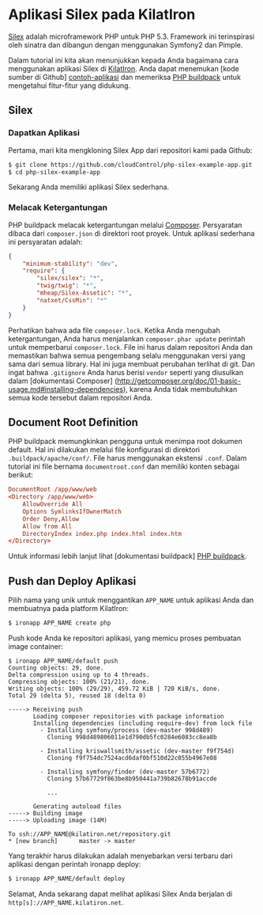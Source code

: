 # Aplikasi Silex pada KilatIron

[Silex] adalah microframework PHP untuk PHP 5.3. Framework ini terinspirasi oleh sinatra dan
dibangun dengan menggunakan Symfony2 dan Pimple.

Dalam tutorial ini kita akan menunjukkan kepada Anda bagaimana cara menggunakan aplikasi Silex di
[KilatIron]. Anda dapat menemukan [kode sumber di Github] [contoh-aplikasi] dan memeriksa [PHP buildpack]
untuk mengetahui fitur-fitur yang didukung.


## Silex

### Dapatkan Aplikasi
Pertama, mari kita mengkloning Silex App dari repositori kami pada Github:
~~~bash
$ git clone https://github.com/cloudControl/php-silex-example-app.git
$ cd php-silex-example-app
~~~

Sekarang Anda memiliki aplikasi Silex sederhana.


### Melacak Ketergantungan
PHP buildpack melacak ketergantungan melalui [Composer]. Persyaratan dibaca
dari `composer.json` di direktori root proyek. Untuk aplikasi sederhana ini
persyaratan adalah:

~~~json
{
    "minimum-stability": "dev",
    "require": {
        "silex/silex": "*",
        "twig/twig": "*",
        "mheap/Silex-Assetic": "*",
        "natxet/CssMin": "*"
    }
}
~~~

Perhatikan bahwa ada file `composer.lock`. Ketika Anda mengubah ketergantungan,
Anda harus menjalankan `composer.phar update` perintah untuk memperbarui
`composer.lock`. File ini harus dalam repositori Anda dan memastikan bahwa semua
pengembang selalu menggunakan versi yang sama dari semua library. Hal ini juga membuat
perubahan terlihat di git. Dan ingat bahwa `.gitignore` Anda harus berisi
`vendor` seperti yang diusulkan dalam
[dokumentasi Composer] (http://getcomposer.org/doc/01-basic-usage.md#installing-dependencies),
karena Anda tidak membutuhkan semua kode tersebut dalam repositori Anda.


## Document Root Definition

PHP buildpack memungkinkan pengguna untuk menimpa root dokumen default. Hal ini dilakukan melalui
file konfigurasi di direktori `.buildpack/apache/conf/`. File harus menggunakan
ekstensi `.conf`. Dalam tutorial ini file bernama `documentroot.conf` dan memiliki
konten sebagai berikut:
~~~conf
DocumentRoot /app/www/web
<Directory /app/www/web>
    AllowOverride All
    Options SymlinksIfOwnerMatch
    Order Deny,Allow
    Allow from All
    DirectoryIndex index.php index.html index.htm
</Directory>
~~~

Untuk informasi lebih lanjut lihat [dokumentasi buildpack] [PHP buildpack].

## Push dan Deploy Aplikasi

Pilih nama yang unik untuk menggantikan `APP_NAME` untuk aplikasi Anda dan membuatnya pada platform KilatIron:

~~~bash
$ ironapp APP_NAME create php
~~~

Push kode Anda ke repositori aplikasi, yang memicu proses pembuatan image container:
~~~
$ ironapp APP_NAME/default push
Counting objects: 29, done.
Delta compression using up to 4 threads.
Compressing objects: 100% (21/21), done.
Writing objects: 100% (29/29), 459.72 KiB | 720 KiB/s, done.
Total 29 (delta 5), reused 18 (delta 0)

-----> Receiving push
       Loading composer repositories with package information
       Installing dependencies (including require-dev) from lock file
         - Installing symfony/process (dev-master 998d489)
           Cloning 998d489806011e1d790db5fc0284e6083cc8ea8b

         - Installing kriswallsmith/assetic (dev-master f9f754d)
           Cloning f9f754dc7524acd6daf0bf510d22c055b4967e08

         - Installing symfony/finder (dev-master 57b6772)
           Cloning 57b67729f863be8b950441a739b82678b91accde

           ...

       Generating autoload files
-----> Building image
-----> Uploading image (14M)

To ssh://APP_NAME@kilatiron.net/repository.git
* [new branch]      master -> master
~~~

Yang terakhir harus dilakukan adalah menyebarkan versi terbaru dari aplikasi dengan perintah ironapp deploy:
~~~bash
$ ironapp APP_NAME/default deploy
~~~

Selamat, Anda sekarang dapat melihat aplikasi Silex Anda berjalan di `http[s]://APP_NAME.kilatiron.net`.

[Silex]: http://silex.sensiolabs.org/
[KilatIron]: http://www.cloudkilat.com/
[CloudKilat-doc-user]: /Platform%20Documentation.md/#user-accounts
[CloudKilat-doc-cmdline]: /Platform%20Documentation.md/#command-line-client-web-console-and-api
[PHP buildpack]: https://github.com/cloudControl/buildpack-php
[Procfile]: /Platform%20Documentation.md/#buildpacks-and-the-procfile
[Git]: https://help.github.com/articles/set-up-git
[Composer]: http://getcomposer.org/
[Contoh-aplikasi]: https://github.com/cloudControl/php-silex-example-app
